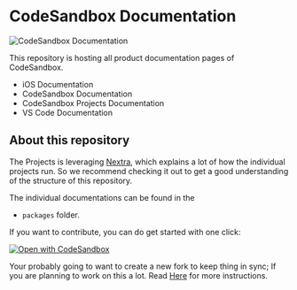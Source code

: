 # CodeSandbox Documentation

![CodeSandbox Documentation](/readme-assets/docs-screenshot-github.jpg?raw=true "CodeSandbox Documentation")

This repository is hosting all product documentation pages of CodeSandbox.

- iOS Documentation
- CodeSandbox Documentation
- CodeSandbox Projects Documentation
- VS Code Documentation

## About this repository

The Projects is leveraging [Nextra](https://nextra.vercel.app/), which explains a lot of how the individual projects run. So we recommend checking it out to get a good understanding of the structure of this repository.

The individual documentations can be found in the
- `packages`
folder.

If you want to contribute, you can do get started with one click:

[![Open with CodeSandbox](https://assets.codesandbox.io/github/button-edit-lime.svg)](https://codesandbox.io/p/github/codesandbox/docs)


Your probably going to want to create a new fork to keep thing in sync;  If you are planning to work on this a lot.
Read [Here](./packages/projects-docs/pages/learn/repository/collaborate-share.mdx) for more instructions.  


